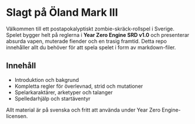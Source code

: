 # Slagt på Öland Mark III

Välkommen till ett postapokalyptiskt zombie-skräck-rollspel i Sverige. Spelet bygger helt på reglerna i **Year Zero Engine SRD v1.0** och presenterar absurda vapen, muterade fiender och en trasig framtid. Detta repo innehåller allt du behöver för att spela spelet i form av markdown-filer.

## Innehåll

- Introduktion och bakgrund
- Kompletta regler för överlevnad, strid och mutationer
- Spelarkaraktärer, arketyper och talanger
- Spelledarhjälp och startäventyr

Allt material är på svenska och fritt att använda under Year Zero Engine-licensen.

